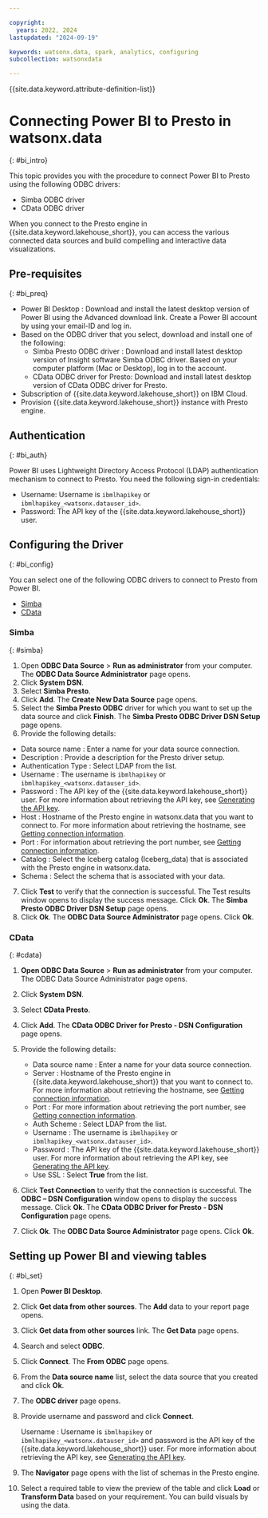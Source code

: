 ```yaml
---

copyright:
  years: 2022, 2024
lastupdated: "2024-09-19"

keywords: watsonx.data, spark, analytics, configuring
subcollection: watsonxdata

---
```


{{site.data.keyword.attribute-definition-list}}

# Connecting Power BI to Presto in watsonx.data
{: #bi_intro}

This topic provides you with the procedure to connect Power BI to Presto using the following ODBC drivers:

*	Simba ODBC driver
*	CData ODBC driver

When you connect to the Presto engine in {{site.data.keyword.lakehouse_short}}, you can access the various connected data sources and build compelling and interactive data visualizations.


## Pre-requisites
{: #bi_preq}

*	Power BI Desktop :  Download and install the latest desktop version of Power BI using the Advanced download link. Create a Power BI account by using your email-ID and log in.
*	Based on the ODBC driver that you select, download and install one of the following:
    * Simba Presto ODBC driver : Download and install latest desktop version of Insight software Simba ODBC driver. Based on your computer platform (Mac or Desktop), log in to the account.
    * CData ODBC driver for Presto: Download and install latest desktop version of CData ODBC driver for Presto.
*	Subscription of {{site.data.keyword.lakehouse_short}} on IBM Cloud.
*	Provision {{site.data.keyword.lakehouse_short}} instance with Presto engine.

## Authentication
{: #bi_auth}

Power BI uses Lightweight Directory Access Protocol (LDAP) authentication mechanism to connect to Presto. You need the following sign-in credentials:
*   Username: Username is `ibmlhapikey` or `ibmlhapikey_<watsonx.datauser_id>`.
*   Password: The API key of the {{site.data.keyword.lakehouse_short}} user.


## Configuring the Driver
{: #bi_config}

You can select one of the following ODBC drivers to connect to Presto from Power BI.
*	[Simba](#simba)
*	[CData](#cdata)


### Simba
{: #simba}

1.	Open **ODBC Data Source** > **Run as administrator** from your computer. The **ODBC Data Source Administrator** page opens.
2.	Click **System DSN**.
3.	Select **Simba Presto**.
4.	Click **Add**. The **Create New Data Source** page opens.
5.	Select the **Simba Presto ODBC** driver for which you want to set up the data source and click **Finish**. The **Simba Presto ODBC Driver DSN Setup** page opens.
6.	 Provide the following details:


   * Data source name : Enter a name for your data source connection.
   * Description : Provide a description for the Presto driver setup.
   * Authentication Type : Select LDAP from the list.
   * Username : The username is `ibmlhapikey` or `ibmlhapikey_<watsonx.datauser_id>`.
   * Password : The API key of the {{site.data.keyword.lakehouse_short}} user. For more information about retrieving the API key, see [Generating the API key](watsonxdata?topic=watsonxdata-con-presto-serv#get-ibmapi-key).
   * Host : Hostname of the Presto engine in watsonx.data that you want to connect to. For more information about retrieving the hostname, see [Getting connection information](watsonxdata?topic=watsonxdata-get_connection).
   * Port : For information about retrieving the port number, see [Getting connection information](watsonxdata?topic=watsonxdata-get_connection).
   * Catalog : Select the Iceberg catalog (Iceberg_data) that is associated with the Presto engine in watsonx.data.
   * Schema : Select the schema that is associated with your data.


7.	Click **Test** to verify that the connection is successful. The Test results window opens to display the success message. Click **Ok**. The **Simba Presto ODBC Driver DSN Setup** page opens.
8.	Click **Ok**. The **ODBC Data Source Administrator** page opens. Click **Ok**.

### CData
{: #cdata}

1.	**Open ODBC Data Source** > **Run as administrator** from your computer. The ODBC Data Source Administrator page opens.
2.	Click **System DSN**.
3.	Select **CData Presto**.
4.	Click **Add**. The **CData ODBC Driver for Presto - DSN Configuration** page opens.
5.	Provide the following details:

    *	Data source name : Enter a name for your data source connection.
    *	Server : Hostname of the Presto engine in {{site.data.keyword.lakehouse_short}} that you want to connect to. For more information about retrieving the hostname, see [Getting connection information](watsonxdata?topic=watsonxdata-get_connection).
    *	Port : For more information about retrieving the port number, see [Getting connection information](watsonxdata?topic=watsonxdata-get_connection).
    *	Auth Scheme : Select LDAP from the list.
    *	Username : The username is `ibmlhapikey` or `ibmlhapikey_<watsonx.datauser_id>`.
    *	Password : The API key of the {{site.data.keyword.lakehouse_short}} user. For more information about retrieving the API key, see [Generating the API key](watsonxdata?topic=watsonxdata-con-presto-serv#get-ibmapi-key).
    *	Use SSL : Select **True** from the list.


6.	Click **Test Connection** to verify that the connection is successful. The **ODBC – DSN Configuration** window opens to display the success message. Click **Ok**. The **CData ODBC Driver for Presto - DSN Configuration** page opens.
7.	Click **Ok**. The **ODBC Data Source Administrator** page opens. Click **Ok**.

## Setting up Power BI and viewing tables
{: #bi_set}

1.	Open **Power BI Desktop**.
2.	Click **Get data from other sources**. The **Add** data to your report page opens.
3.	Click **Get data from other sources** link. The **Get Data** page opens.
4.	Search and select **ODBC**.
5.	Click **Connect**. The **From ODBC** page opens.
6.	From the **Data source name** list, select the data source that you created and click **Ok**.
7.	The **ODBC driver** page opens.
8.	Provide username and password and click **Connect**.

    Username : Username is `ibmlhapikey` or `ibmlhapikey_<watsonx.datauser_id>` and password is the API key of the {{site.data.keyword.lakehouse_short}} user. For more information about retrieving the API key, see [Generating the API key](watsonxdata?topic=watsonxdata-con-presto-serv#get-ibmapi-key).
9.	The **Navigator** page opens with the list of schemas in the Presto engine.
10.	Select a required table to view the preview of the table and click **Load** or **Transform Data** based on your requirement. You can build visuals by using the data.
